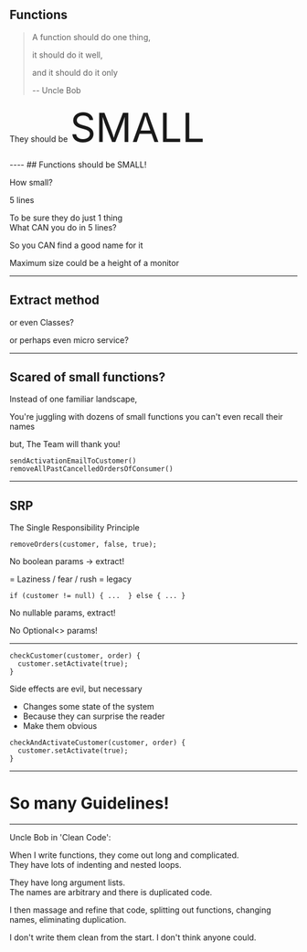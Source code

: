 ## Functions

<div class="fragment">

> A function should do one thing,
>
> it should do it well,
>
> and it should do it only
> <div class="right">
> -- Uncle Bob
> </div>


<div class="left fragment">

They should be <span style="font-size: 5em">SMALL</span>
</div>

</div>
----
## Functions should be SMALL!

How small?

5 lines <!-- .element: class="fragment" -->


To be sure they do just 1 thing <!-- .element: class="fragment" -->  
What CAN you do in 5 lines?

So you CAN find a good name for it <!-- .element: class="fragment" -->

Maximum size could be a height of a monitor <!-- .element: class="fragment" -->


----
## Extract method

or even Classes?  <!-- .element: class="fragment" -->

or perhaps even micro service?  <!-- .element: class="fragment" -->

----
## Scared of small functions?

Instead of one familiar landscape,

<div class="fragment">

You're juggling with dozens of small functions
you can't even recall their names
</div>

<div class="fragment">

but,
The Team will thank you!

```
sendActivationEmailToCustomer()
removeAllPastCancelledOrdersOfConsumer()
```

</div>

----
## SRP

The Single Responsibility Principle

```
removeOrders(customer, false, true);
```

<div class="fragment">

No boolean params -> extract!

= Laziness / fear / rush = legacy 
</div>

<div class="fragment">

```
if (customer != null) { ...  } else { ... }
```
</div>
<div class="fragment">

No nullable params, extract!

No Optional<> params!

</div>

----
```
checkCustomer(customer, order) {
  customer.setActivate(true);
}
```

<div class="fragment">  

Side effects are evil, but necessary
- Changes some state of the system
- Because they can surprise the reader
- Make them obvious
</div>

<div class="fragment">

```
checkAndActivateCustomer(customer, order) {
  customer.setActivate(true);
}
```
</div>

----
# So many Guidelines!

----
<div class="f3">

Uncle Bob in 'Clean Code':

When I write functions, they come out long and complicated.<br/>
They have lots of indenting and nested loops.

<div class="fragment">

They have long argument lists.<br/>
The names are arbitrary and there is duplicated code.
</div>

<div class="fragment">

I then massage and refine that code, splitting out functions, changing names, eliminating duplication.
</div>


<div class="fragment">

I don't write them clean from the start.
I don't think anyone could.
</div>
</div>
